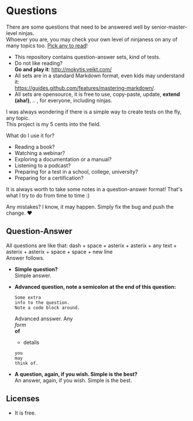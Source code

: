 # Questions
There are some questions that need to be answered well by senior-master-level ninjas.  
Whoever you are, you may check your own level of ninjaness on any of many topics too. [Pick any to read](https://github.com/sugalvojau/Knowledge-base)!

- This repository contains question-answer sets, kind of tests.
- Do not like reading?  
**Go and play it**: http://mokytis.veikt.com/
- All sets are in a standard Markdown format, even kids may understand it:  
https://guides.github.com/features/mastering-markdown/.
- All sets are opensource, it is free to use, copy-paste, update, **extend (aha!)**, .. , for everyone, including ninjas.

I was always wondering if there is a simple way to create tests on the fly, any topic.  
This project is my 5 cents into the field.

What do I use it for?  
- Reading a book?
- Watching a webinar?
- Exploring a documentation or a manual?
- Listening to a podcast?
- Preparing for a test in a school, college, university?
- Preparing for a certification?  

It is always worth to take some notes in a question-answer format! That's what I try to do from time to time :)

Any mistakes?
I know, it may happen. Simply fix the bug and push the change. ❤

## Question-Answer
All questions are like that: dash + space + asterix + asterix + any text + asterix + asterix + space + space + new line  
Answer follows.

- **Simple question?**  
Simple answer.  

- **Advanced question, note a semicolon at the end of this question:**  
  ```
  Some extra
  info to the question.
  Note a code block around.
  ```  
  Advanced ansswer.
  Any  
  *form*  
  **of**  
  - details
  ```  
  you
  may
  think of.
  ``` 
  
- **A question, again, if you wish. Simple is the best?**  
An answer, again, if you wish. Simple is the best.


## Licenses
- It is free.





